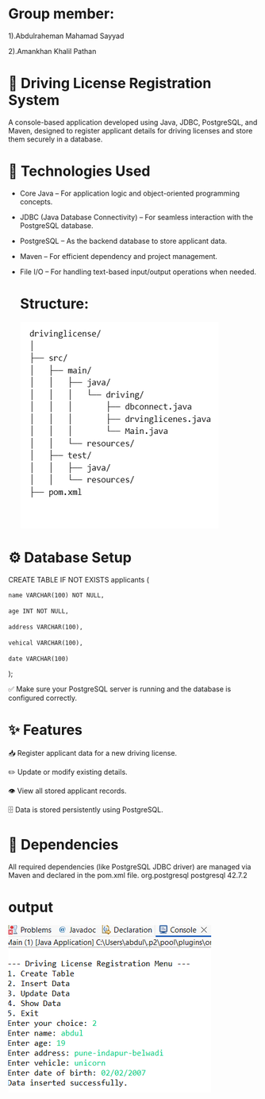 # Group member:

1).Abdulraheman Mahamad Sayyad

2).Amankhan Khalil Pathan


# 🚗 Driving License Registration System
A console-based application developed using Java, JDBC, PostgreSQL, and Maven, designed to register applicant details for driving licenses and store them securely in a database.

# 🧰 Technologies Used
* Core Java – For application logic and object-oriented programming concepts.
* JDBC (Java Database Connectivity) – For seamless interaction with the PostgreSQL database.
* PostgreSQL – As the backend database to store applicant data.
* Maven – For efficient dependency and project management.
* File I/O – For handling text-based input/output operations when needed.

  # Structure:
  ![Screenshot](https://github.com/sayyad12345/mavenprojects/blob/main/structure.png)
  


# ⚙️ Database Setup

CREATE TABLE IF NOT EXISTS applicants (

    name VARCHAR(100) NOT NULL,
    
    age INT NOT NULL,
    
    address VARCHAR(100),
    
    vehical VARCHAR(100),
    
    date VARCHAR(100)
);


✅ Make sure your PostgreSQL server is running and the database is configured correctly.

# ✨ Features
 📥 Register applicant data for a new driving license.

 ✏️ Update or modify existing details.

👁️ View all stored applicant records.

🗄️ Data is stored persistently using PostgreSQL.

# 📄 Dependencies
All required dependencies (like PostgreSQL JDBC driver) are managed via Maven and declared in the pom.xml file.
<dependency>
    <groupId>org.postgresql</groupId>
    <artifactId>postgresql</artifactId>
    <version>42.7.2</version>
</dependency>
# output
![Screenshot](https://github.com/sayyad12345/mavenprojects/blob/main/Screenshot%202025-07-10%20153919.png)
